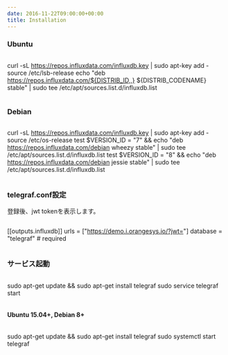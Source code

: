 ```yaml
---
date: 2016-11-22T09:00:00+00:00
title: Installation
---
```


### Ubuntu

>```
 curl -sL https://repos.influxdata.com/influxdb.key | sudo apt-key add -
 source /etc/lsb-release
 echo "deb https://repos.influxdata.com/${DISTRIB_ID,,} ${DISTRIB_CODENAME} stable" | sudo tee /etc/apt/sources.list.d/influxdb.list
>```

### Debian

>```
 curl -sL https://repos.influxdata.com/influxdb.key | sudo apt-key add -
 source /etc/os-release
 test $VERSION_ID = "7" && echo "deb https://repos.influxdata.com/debian wheezy stable" | sudo tee /etc/apt/sources.list.d/influxdb.list
 test $VERSION_ID = "8" && echo "deb https://repos.influxdata.com/debian jessie stable" | sudo tee /etc/apt/sources.list.d/influxdb.list
>```

### telegraf.conf設定

登録後、jwt tokenを表示します。

>```
[[outputs.influxdb]]
  urls = ["https://demo.i.orangesys.io/?jwt=<jwt token>"]
  database = "telegraf" # required
>```

### サービス起動

>```
  sudo apt-get update && sudo apt-get install telegraf
  sudo service telegraf start
>```

#### Ubuntu 15.04+, Debian 8+

>```
  sudo apt-get update && sudo apt-get install telegraf
  sudo systemctl start telegraf
>```
